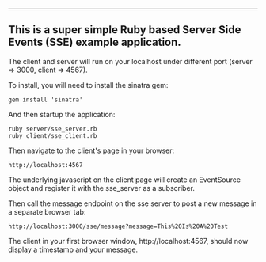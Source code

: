 -----------------------------------------------------------------------------------------------------------
This is a super simple Ruby based Server Side Events (SSE) example application.
-----------------------------------------------------------------------------------------------------------

The client and server will run on your localhost under different port (server => 3000, client => 4567). 

To install, you will need to install the sinatra gem:
```
gem install 'sinatra'
```
	
And then startup the application:
```
ruby server/sse_server.rb
ruby client/sse_client.rb
```
	
Then navigate to the client's page in your browser:	
```
http://localhost:4567
```

The underlying javascript on the client page will create an EventSource object and register it with the sse_server as a subscriber.

Then call the message endpoint on the sse server to post a new message in a separate browser tab: 
```
http://localhost:3000/sse/message?message=This%20Is%20A%20Test
```
		
The client in your first browser window, http://localhost:4567, should now display a timestamp and your message.
		